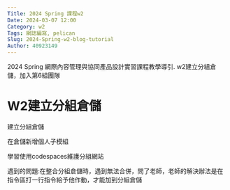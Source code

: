 ```yaml
---
Title: 2024 Spring 課程w2
Date: 2024-03-07 12:00
Category: w2
Tags: 網誌編寫, pelican
Slug: 2024-Spring-w2-blog-tutorial
Author: 40923149
---
```


2024 Spring 網際內容管理與協同產品設計實習課程教學導引.
w2建立分組倉儲，加入第6組團隊

<!-- PELICAN_END_SUMMARY -->

# W2建立分組倉儲
建立分組倉儲

在倉儲新增個人子模組

學習使用codespaces維護分組網站

遇到的問題:在整合分組倉儲時，遇到無法合併，問了老師，老師的解決辦法是在指令區打一行指令給予他作動，才能加到分組倉儲